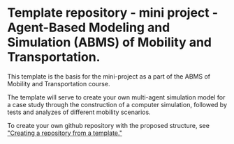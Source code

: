 # Template repository - mini project - Agent-Based Modeling and Simulation (ABMS) of Mobility and Transportation.

This template is the basis for the mini-project as a part of the ABMS of Mobility and Transportation course.

The template will serve to create your own multi-agent simulation model for a case study through the construction of a computer simulation, followed by tests and analyzes of different mobility scenarios.

To create your own github repository with the proposed structure, see ["Creating a repository from a template."](https://docs.github.com/en/repositories/creating-and-managing-repositories/creating-a-repository-from-a-template)
